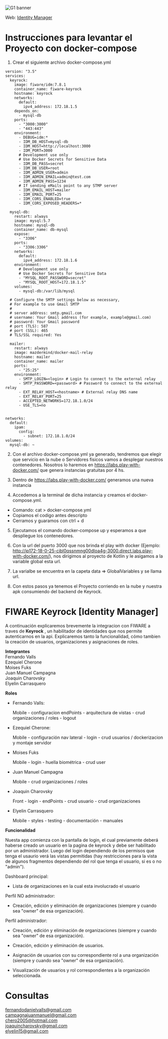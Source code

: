 ![G1 banner](https://smlab.imd.ufrn.br/wp-content/uploads/2022/12/FIWARE.png)

Web: [Identity Manager
](http://46.17.108.45:3000/)

# Instrucciones para levantar el Proyecto con docker-compose

1. Crear el siguiente archivo docker-compose.yml 

```
version: "3.5"
services:
  keyrock:
    image: fiware/idm:7.8.1
    container_name: fiware-keyrock
    hostname: keyrock
    networks:
      default:
        ipv4_address: 172.18.1.5
    depends_on:
      - mysql-db
    ports:
      - "3000:3000"
      - "443:443"
    environment:
      - DEBUG=idm:*
      - IDM_DB_HOST=mysql-db
      - IDM_HOST=http://localhost:3000
      - IDM_PORT=3000
      # Development use only 
      # Use Docker Secrets for Sensitive Data
      - IDM_DB_PASS=secret 
      - IDM_DB_USER=root
      - IDM_ADMIN_USER=admin
      - IDM_ADMIN_EMAIL=admin@test.com
      - IDM_ADMIN_PASS=1234
      # If sending eMails point to any STMP server
      - IDM_EMAIL_HOST=mailer
      - IDM_EMAIL_PORT=25
      - IDM_CORS_ENABLED=true
      - IDM_CORS_EXPOSED_HEADERS=*

  mysql-db:
    restart: always
    image: mysql:5.7
    hostname: mysql-db
    container_name: db-mysql
    expose:
      - "3306"
    ports:
      - "3306:3306"
    networks:
      default:
        ipv4_address: 172.18.1.6
    environment:
      # Development use only 
      # Use Docker Secrets for Sensitive Data
      - "MYSQL_ROOT_PASSWORD=secret"
      - "MYSQL_ROOT_HOST=172.18.1.5"
    volumes:
      - mysql-db:/var/lib/mysql

  # Configure the SMTP settings below as necessary,
  # For example to use Gmail SMTP
  #
  # server address: smtp.gmail.com
  # username: Your Gmail address (for example, example@gmail.com)
  # password: Your Gmail password
  # port (TLS): 587
  # port (SSL): 465
  # TLS/SSL required: Yes

  mailer:
    restart: always
    image: mazdermind/docker-mail-relay
    hostname: mailer
    container_name: mailer
    ports:
      - "25:25"
    environment:
      - SMTP_LOGIN=<login> # Login to connect to the external relay
      - SMTP_PASSWORD=<password> # Password to connect to the external relay
      - EXT_RELAY_HOST=<hostname> # External relay DNS name
      - EXT_RELAY_PORT=25
      - ACCEPTED_NETWORKS=172.18.1.0/24
      - USE_TLS=no


networks:
  default:
    ipam:
      config:
        - subnet: 172.18.1.0/24
volumes:
  mysql-db: ~
```

2. Con el archivo docker-compose.yml ya generado, tendremos que elegir que servicio en la nube o Servidores fisicos vamos a desplegar nuestros contenedores.
Nosotros lo haremos en https://labs.play-with-docker.com/ que genera instancias gratuitas por 4 hs.

3. Dentro de https://labs.play-with-docker.com/ generamos una nueva instancia 

4. Accedemos a la terminal de dicha instancia y creamos el docker-compose.yml.

* Comando: cat >  docker-compose.yml
* Copiamos el codigo antes descripto
* Cerramos y guaramos con ctrl + d

5. Ejecutamos el comando docker-compose up y esperamos a que despliegue los contenedores.

6. Con la url del puerto 3000 que nos brinda el play with docker (Ejemplo: http://ip172-18-0-25-cibl0qssnmng00dloa4g-3000.direct.labs.play-with-docker.com/), nos dirigimos al proyecto de Kotlin y le asigamos a la variable global esta url.

7. La varialbe se encuentra en la capeta data => GlobalVariables y se llama url.

8. Con estos pasos ya tenemos el Proyecto corriendo en la nube y nuestra apk consumiendo del backend de Keyrock.

# FIWARE Keyrock [Identity Manager]
A continuación explicaremos brevemente la integracion con FIWARE a traves de __Keyrock__ , un habilitador de identidades que nos permite autenticarnos en la api. Explicaremos tanto la funcionalidad, cómo tambien la creación de usuarios, organizaciones y asignaciones de roles.

__Integrantes__\
Fernando Valls\
Ezequiel Cherone\
Moises Fuks\
Juan Manuel Campagna\
Joaquin Charovsky\
Elyelin Carrasquero 

__Roles__
- Fernando Valls: 

    Mobile - configuracion endPoints - arquitectura de vistas - crud organizaciones / roles - logout

- Ezequiel Cherone: 

    Mobile - configuración nav lateral - login - crud usuarios / dockerizacion y montaje servidor

- Moises Fuks 
    
    Mobile - login - huella biométrica - crud user

- Juan Manuel Campagna 

    Mobile - crud organizaciones / roles

- Joaquin Charovsky 

    Front - login - endPoints - crud usuario - crud organizaciones

- Elyelin Carrasquero 

    Mobile - styles - testing - documentación - manuales


__Funcionalidad__

Nuesta app comienza con la pantalla de login, el cual previamente deberá haberse creado un usuario en la pagina de keyrock y debe ser habilitado por un administrador.
Luego del login dependiendo de los permisos que tenga el usaurio verá las vistas permitidas (hay restricciones para la vista de algunos fragmentos dependiendo del rol que tenga el usuario, si es o no "admin").

Dashboard principal:

- Lista de organizaciones en la cual esta involucrado el usuario

Perfil NO administrador:

- Creación, edición y eliminación de organizaciones (siempre y cuando sea "owner" de esa organización).

Perfil administrador: 

- Creación, edición y eliminación de organizaciones (siempre y cuando sea "owner" de esa organización).

- Creación, edición y eliminación de usuarios.

- Asignación de usuarios con su correspondiente rol a una organización (siempre y cuando sea "owner" de esa organización).

- Visualización de usuarios y rol correspondientes a la organización seleccionada.

# Consultas
fernandodanielvalls@gmail.com\
campagnajuanmanuel@gmail.com\
chero2005@hotmail.com\
joaquincharovsky@gmail.com\
elyelin15@gmail.com
